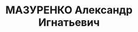 ---
title: МАЗУРЕНКО Александр Игнатьевич
description: 'Звание: 09.01.1936 - лейтенант ГБ (Центр УГБ НКВД УССР).

  Награды: 20.12.1933 - знак «Почетный работник ВЧК—ОГПУ (XV)».

  Осужден в особом порядке, ВМН. Расстрелян 28.10.1937.'
---